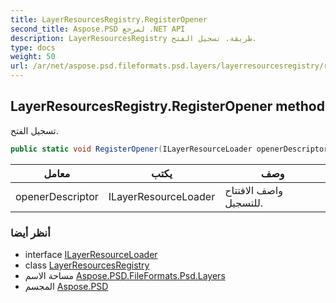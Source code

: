 ```yaml
---
title: LayerResourcesRegistry.RegisterOpener
second_title: Aspose.PSD لمرجع .NET API
description: LayerResourcesRegistry طريقة. تسجيل الفتح.
type: docs
weight: 50
url: /ar/net/aspose.psd.fileformats.psd.layers/layerresourcesregistry/registeropener/
---
```

## LayerResourcesRegistry.RegisterOpener method

تسجيل الفتح.

```csharp
public static void RegisterOpener(ILayerResourceLoader openerDescriptor)
```

| معامل | يكتب | وصف |
| --- | --- | --- |
| openerDescriptor | ILayerResourceLoader | واصف الافتتاح للتسجيل. |

### أنظر أيضا

* interface [ILayerResourceLoader](../../ilayerresourceloader/)
* class [LayerResourcesRegistry](../)
* مساحة الاسم [Aspose.PSD.FileFormats.Psd.Layers](../../layerresourcesregistry/)
* المجسم [Aspose.PSD](../../../)



